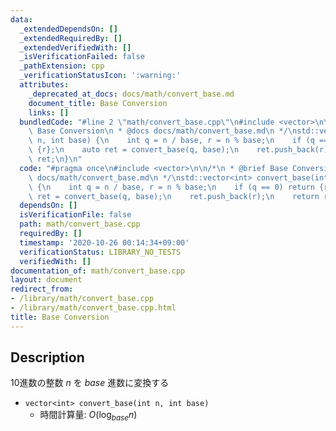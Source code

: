 ```yaml
---
data:
  _extendedDependsOn: []
  _extendedRequiredBy: []
  _extendedVerifiedWith: []
  _isVerificationFailed: false
  _pathExtension: cpp
  _verificationStatusIcon: ':warning:'
  attributes:
    _deprecated_at_docs: docs/math/convert_base.md
    document_title: Base Conversion
    links: []
  bundledCode: "#line 2 \"math/convert_base.cpp\"\n#include <vector>\n\n/*\n * @brief\
    \ Base Conversion\n * @docs docs/math/convert_base.md\n */\nstd::vector<int> convert_base(int\
    \ n, int base) {\n    int q = n / base, r = n % base;\n    if (q == 0) return\
    \ {r};\n    auto ret = convert_base(q, base);\n    ret.push_back(r);\n    return\
    \ ret;\n}\n"
  code: "#pragma once\n#include <vector>\n\n/*\n * @brief Base Conversion\n * @docs\
    \ docs/math/convert_base.md\n */\nstd::vector<int> convert_base(int n, int base)\
    \ {\n    int q = n / base, r = n % base;\n    if (q == 0) return {r};\n    auto\
    \ ret = convert_base(q, base);\n    ret.push_back(r);\n    return ret;\n}"
  dependsOn: []
  isVerificationFile: false
  path: math/convert_base.cpp
  requiredBy: []
  timestamp: '2020-10-26 00:14:34+09:00'
  verificationStatus: LIBRARY_NO_TESTS
  verifiedWith: []
documentation_of: math/convert_base.cpp
layout: document
redirect_from:
- /library/math/convert_base.cpp
- /library/math/convert_base.cpp.html
title: Base Conversion
---
```

## Description

10進数の整数 $n$ を $base$ 進数に変換する

- `vector<int> convert_base(int n, int base)`
    - 時間計算量: $O(\log_{base} n)$
